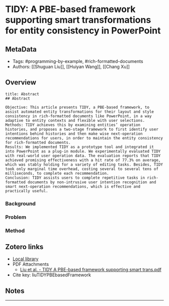 # TIDY: A PBE-based framework supporting smart transformations for entity consistency in PowerPoint

## MetaData

* Tags: #programming-by-example, #rich-formatted-documents
* Authors: [[Shuguan Liu]], [[Huiyan Wang]], [[Chang Xu]]

## Overview

```ad-quote
title: Abstract
## Abstract

Objective: This article presents TIDY, a PBE-based framework, to assist automated entity transformations for their layout and style consistency in rich-formatted documents like PowerPoint, in a way adaptive to entity contexts and flexible with user selections.
Methods: TIDY achieves this by examining entities’ operation histories, and proposes a two-stage framework to first identify user intentions behind histories and then make wise next-operation recommendations for users, in order to maintain the entity consistency for rich-formatted documents.
Results: We implemented TIDY as a prototype tool and integrated it into PowerPoint as a plug-in module. We experimentally evaluated TIDY with real-world user operation data. The evaluation reports that TIDY achieved promising effectiveness with a hit rate of 77.3% on average, which was stably holding for a variety of editing tasks. Besides, TIDY took only marginal time overhead, costing several to several tens of milliseconds, to complete each recommendation.
Conclusion: TIDY assists users to complete repetitive tasks in rich-formatted documents by non-intrusive user intention recognition and smart next-operation recommendations, which is effective and practically useful.

```

### Background

### Problem

### Method

## Zotero links

* [Local library](zotero://select/items/1_KI2NH89E)
* PDF Attachments
	- [Liu et al. - TIDY A PBE-based framework supporting smart trans.pdf](zotero://open-pdf/library/items/G42TIQLW)
* Cite key: liuTIDYPBEbasedFramework

## Notes











***

